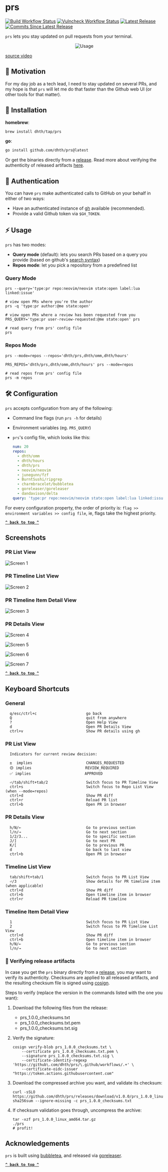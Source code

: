 # prs

[![Build Workflow Status](https://img.shields.io/github/actions/workflow/status/dhth/prs/main.yml?style=flat-square)](https://github.com/dhth/prs/actions/workflows/main.yml)
[![Vulncheck Workflow Status](https://img.shields.io/github/actions/workflow/status/dhth/prs/vulncheck.yml?style=flat-square&label=vulncheck)](https://github.com/dhth/prs/actions/workflows/vulncheck.yml)
[![Latest Release](https://img.shields.io/github/release/dhth/prs.svg?style=flat-square)](https://github.com/dhth/prs/releases/latest)
[![Commits Since Latest Release](https://img.shields.io/github/commits-since/dhth/prs/latest?style=flat-square)](https://github.com/dhth/prs/releases)

`prs` lets you stay updated on pull requests from your terminal.

<p align="center">
  <img src="https://tools.dhruvs.space/images/prs/v1-0-0/prs.gif" alt="Usage" />
</p>

[source video](https://youtu.be/H81ru9cQhDo)

🤔 Motivation
---

For my day job as a tech lead, I need to stay updated on several PRs, and my
hope is that `prs` will let me do that faster than the Github web UI (or other
tools for that matter).

💾 Installation
---

**homebrew**:

```sh
brew install dhth/tap/prs
```

**go**:

```sh
go install github.com/dhth/prs@latest
```

Or get the binaries directly from a [release][3]. Read more about verifying the
authenticity of released artifacts [here](#-verifying-release-artifacts).

🔑 Authentication
---

You can have `prs` make authenticated calls to GitHub on your behalf in either
of two ways:

- Have an authenticated instance of [gh](https://github.com/cli/cli) available
    (recommended).
- Provide a valid Github token via `$GH_TOKEN`.

⚡️ Usage
---

`prs` has two modes:

- **Query mode** (default): lets you search PRs based on a query you provide (based
  on github's [search
  syntax](https://docs.github.com/en/search-github/searching-on-github/searching-issues-and-pull-requests))
- **Repos mode**: let you pick a repository from a predefined list

### Query Mode

```shell
prs --query='type:pr repo:neovim/neovim state:open label:lua linked:issue'

# view open PRs where you're the author
prs -q 'type:pr author:@me state:open'

# view open PRs where a review has been requested from you
PRS_QUERY='type:pr user-review-requested:@me state:open' prs

# read query from prs' config file
prs
```

### Repos Mode

```shell
prs --mode=repos --repos='dhth/prs,dhth/omm,dhth/hours'

PRS_REPOS='dhth/prs,dhth/omm,dhth/hours' prs --mode=repos

# read repos from prs' config file
prs -m repos
```

🛠️ Configuration
---

`prs` accepts configuration from any of the following:

- Command line flags (run `prs -h` for details)
- Environment variables (eg. `PRS_QUERY`)
- `prs`'s config file, which looks like this:

    ```yaml
    num: 20
    repos:
      - dhth/omm
      - dhth/hours
      - dhth/prs
      - neovim/neovim
      - junegunn/fzf
      - BurntSushi/ripgrep
      - charmbracelet/bubbletea
      - goreleaser/goreleaser
      - dandavison/delta
    query: 'type:pr repo:neovim/neovim state:open label:lua linked:issue'
    ```

For every configuration property, the order of priority is: `flag >>
environment variables >> config file`, ie, flags take the highest priority.

**[`^ back to top ^`](#prs)**

Screenshots
---

### PR List View

![Screen 1](https://tools.dhruvs.space/images/prs/v1-0-0/prs-1.png)

### PR Timeline List View

![Screen 2](https://tools.dhruvs.space/images/prs/v1-0-0/prs-2.png)

### PR Timeline Item Detail View
![Screen 3](https://tools.dhruvs.space/images/prs/v1-0-0/prs-3.png)

### PR Details View

![Screen 4](https://tools.dhruvs.space/images/prs/v1-0-0/prs-4.png)

![Screen 5](https://tools.dhruvs.space/images/prs/v1-0-0/prs-5.png)

![Screen 6](https://tools.dhruvs.space/images/prs/v1-0-0/prs-6.png)

![Screen 7](https://tools.dhruvs.space/images/prs/v1-0-0/prs-7.png)

**[`^ back to top ^`](#prs)**

Keyboard Shortcuts
---

### General

```text
  q/esc/ctrl+c                      go back
  Q                                 quit from anywhere
  ?                                 Open Help View
  d                                 Open PR Details View
  ctrl+v                            Show PR details using gh
```

### PR List View

```text
  Indicators for current review decision:

  ±  implies                        CHANGES_REQUESTED
  🟡 implies                        REVIEW_REQUIRED
  ✅ implies                        APPROVED

  ⏎/tab/shift+tab/2                 Switch focus to PR Timeline View
  ctrl+s                            Switch focus to Repo List View (when --mode=repos)
  ctrl+d                            Show PR diff
  ctrl+r                            Reload PR list
  ctrl+b                            Open PR in browser
```

### PR Details View

```text
  h/N/←                             Go to previous section
  l/n/→                             Go to next section
  1/2/3...                          Go to specific section
  J/]                               Go to next PR
  K/[                               Go to previous PR
  d                                 Go back to last view
  ctrl+b                            Open PR in browser
```

### Timeline List View


```text
  tab/shift+tab/1                   Switch focus to PR List View
  ⏎/3                               Show details for PR timeline item (when applicable)
  ctrl+d                            Show PR diff
  ctrl+b                            Open timeline item in browser
  ctrl+r                            Reload PR timeline
```

### Timeline Item Detail View


```text
  1                                 Switch focus to PR List View
  2                                 Switch focus to PR Timeline List View
  ctrl+d                            Show PR diff
  ctrl+b                            Open timeline item in browser
  h/N/←                             Go to previous section
  l/n/→                             Go to next section
```

### 🔐 Verifying release artifacts

In case you get the `prs` binary directly from a [release][3], you may want to
verify its authenticity. Checksums are applied to all released artifacts, and
the resulting checksum file is signed using
[cosign](https://docs.sigstore.dev/cosign/installation/).

Steps to verify (replace the version in the commands listed with the one you
want):

1. Download the following files from the release:

   - prs_1.0.0_checksums.txt
   - prs_1.0.0_checksums.txt.pem
   - prs_1.0.0_checksums.txt.sig

2. Verify the signature:

   ```shell
   cosign verify-blob prs_1.0.0_checksums.txt \
       --certificate prs_1.0.0_checksums.txt.pem \
       --signature prs_1.0.0_checksums.txt.sig \
       --certificate-identity-regexp 'https://github\.com/dhth/prs/\.github/workflows/.+' \
       --certificate-oidc-issuer "https://token.actions.githubusercontent.com"
   ```

3. Download the compressed archive you want, and validate its checksum:

   ```shell
   curl -sSLO https://github.com/dhth/prs/releases/download/v1.0.0/prs_1.0.0_linux_amd64.tar.gz
   sha256sum --ignore-missing -c prs_1.0.0_checksums.txt
   ```

3. If checksum validation goes through, uncompress the archive:

   ```shell
   tar -xzf prs_1.0.0_linux_amd64.tar.gz
   ./prs
   # profit!
   ```

Acknowledgements
---

`prs` is built using [bubbletea][1], and released via [goreleaser][2].

[1]: https://github.com/charmbracelet/bubbletea
[2]: https://github.com/goreleaser/goreleaser
[3]: https://github.com/dhth/prs/releases

**[`^ back to top ^`](#prs)**
